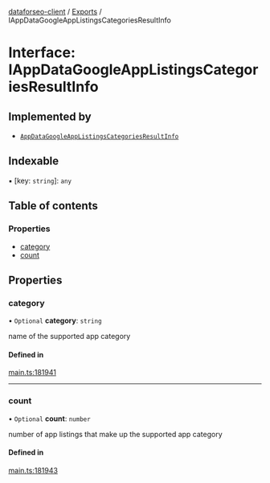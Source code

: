 [dataforseo-client](../README.md) / [Exports](../modules.md) / IAppDataGoogleAppListingsCategoriesResultInfo

# Interface: IAppDataGoogleAppListingsCategoriesResultInfo

## Implemented by

- [`AppDataGoogleAppListingsCategoriesResultInfo`](../classes/AppDataGoogleAppListingsCategoriesResultInfo.md)

## Indexable

▪ [key: `string`]: `any`

## Table of contents

### Properties

- [category](IAppDataGoogleAppListingsCategoriesResultInfo.md#category)
- [count](IAppDataGoogleAppListingsCategoriesResultInfo.md#count)

## Properties

### category

• `Optional` **category**: `string`

name of the supported app category

#### Defined in

[main.ts:181941](https://github.com/dataforseo/TypeScriptClient/blob/7ca1aa4/main.ts#L181941)

___

### count

• `Optional` **count**: `number`

number of app listings that make up the supported app category

#### Defined in

[main.ts:181943](https://github.com/dataforseo/TypeScriptClient/blob/7ca1aa4/main.ts#L181943)
